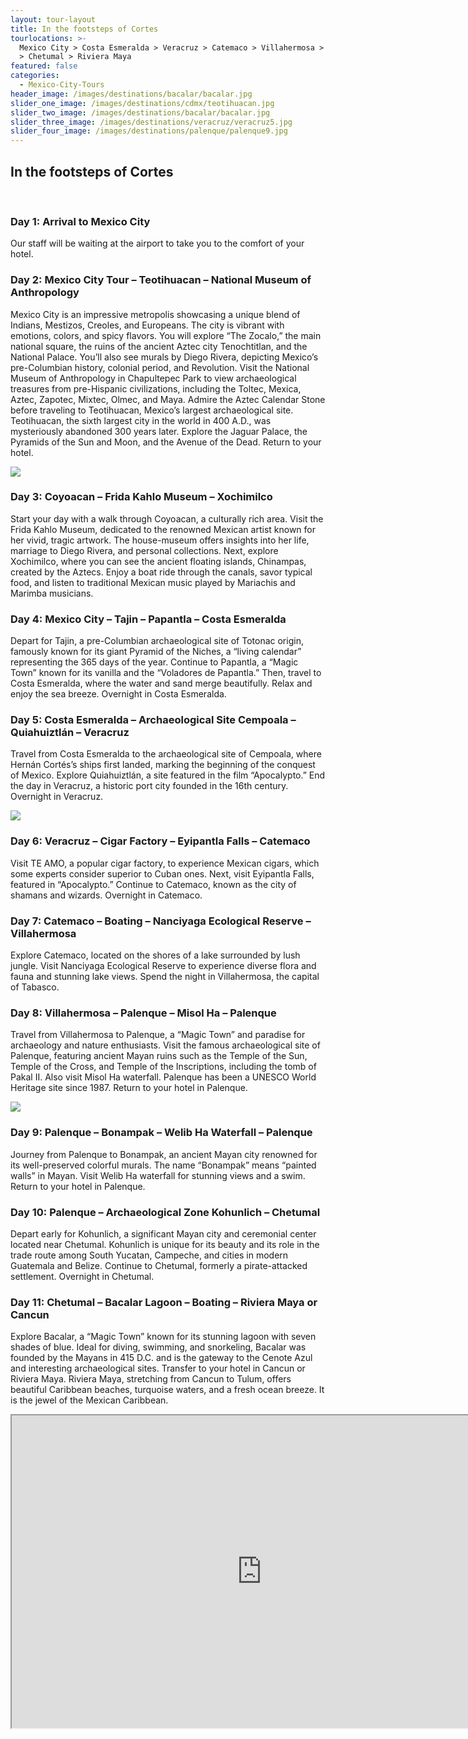 ```yaml
---
layout: tour-layout
title: In the footsteps of Cortes
tourlocations: >-
  Mexico City > Costa Esmeralda > Veracruz > Catemaco > Villahermosa > Palenque
  > Chetumal > Riviera Maya
featured: false
categories:
  - Mexico-City-Tours
header_image: /images/destinations/bacalar/bacalar.jpg
slider_one_image: /images/destinations/cdmx/teotihuacan.jpg
slider_two_image: /images/destinations/bacalar/bacalar.jpg
slider_three_image: /images/destinations/veracruz/veracruz5.jpg
slider_four_image: /images/destinations/palenque/palenque9.jpg
---
```

## In the footsteps of Cortes

&nbsp;

### Day 1: Arrival to Mexico City

Our staff will be waiting at the airport to take you to the comfort of your hotel.

### Day 2: Mexico City Tour – Teotihuacan – National Museum of Anthropology

Mexico City is an impressive metropolis showcasing a unique blend of Indians, Mestizos, Creoles, and Europeans. The city is vibrant with emotions, colors, and spicy flavors. You will explore “The Zocalo,” the main national square, the ruins of the ancient Aztec city Tenochtitlan, and the National Palace. You’ll also see murals by Diego Rivera, depicting Mexico’s pre-Columbian history, colonial period, and Revolution. Visit the National Museum of Anthropology in Chapultepec Park to view archaeological treasures from pre-Hispanic civilizations, including the Toltec, Mexica, Aztec, Zapotec, Mixtec, Olmec, and Maya. Admire the Aztec Calendar Stone before traveling to Teotihuacan, Mexico’s largest archaeological site. Teotihuacan, the sixth largest city in the world in 400 A.D., was mysteriously abandoned 300 years later. Explore the Jaguar Palace, the Pyramids of the Sun and Moon, and the Avenue of the Dead. Return to your hotel.

![](/images/destinations/cdmx/cdmx13.jpg)

### Day 3: Coyoacan – Frida Kahlo Museum – Xochimilco

Start your day with a walk through Coyoacan, a culturally rich area. Visit the Frida Kahlo Museum, dedicated to the renowned Mexican artist known for her vivid, tragic artwork. The house-museum offers insights into her life, marriage to Diego Rivera, and personal collections. Next, explore Xochimilco, where you can see the ancient floating islands, Chinampas, created by the Aztecs. Enjoy a boat ride through the canals, savor typical food, and listen to traditional Mexican music played by Mariachis and Marimba musicians.

### Day 4: Mexico City – Tajin – Papantla – Costa Esmeralda

Depart for Tajin, a pre-Columbian archaeological site of Totonac origin, famously known for its giant Pyramid of the Niches, a “living calendar” representing the 365 days of the year. Continue to Papantla, a “Magic Town” known for its vanilla and the “Voladores de Papantla.” Then, travel to Costa Esmeralda, where the water and sand merge beautifully. Relax and enjoy the sea breeze. Overnight in Costa Esmeralda.

### Day 5: Costa Esmeralda – Archaeological Site Cempoala – Quiahuiztlán – Veracruz

Travel from Costa Esmeralda to the archaeological site of Cempoala, where Hernán Cortés’s ships first landed, marking the beginning of the conquest of Mexico. Explore Quiahuiztlán, a site featured in the film “Apocalypto.” End the day in Veracruz, a historic port city founded in the 16th century. Overnight in Veracruz.

![](/images/destinations/veracruz/veracruz4.jpg)

### Day 6: Veracruz – Cigar Factory – Eyipantla Falls – Catemaco

Visit TE AMO, a popular cigar factory, to experience Mexican cigars, which some experts consider superior to Cuban ones. Next, visit Eyipantla Falls, featured in “Apocalypto.” Continue to Catemaco, known as the city of shamans and wizards. Overnight in Catemaco.

### Day 7: Catemaco – Boating – Nanciyaga Ecological Reserve – Villahermosa

Explore Catemaco, located on the shores of a lake surrounded by lush jungle. Visit Nanciyaga Ecological Reserve to experience diverse flora and fauna and stunning lake views. Spend the night in Villahermosa, the capital of Tabasco.

### Day 8: Villahermosa – Palenque – Misol Ha – Palenque

Travel from Villahermosa to Palenque, a “Magic Town” and paradise for archaeology and nature enthusiasts. Visit the famous archaeological site of Palenque, featuring ancient Mayan ruins such as the Temple of the Sun, Temple of the Cross, and Temple of the Inscriptions, including the tomb of Pakal II. Also visit Misol Ha waterfall. Palenque has been a UNESCO World Heritage site since 1987. Return to your hotel in Palenque.

![](/images/destinations/palenque/palenque8.jpg)

### Day 9: Palenque – Bonampak – Welib Ha Waterfall – Palenque

Journey from Palenque to Bonampak, an ancient Mayan city renowned for its well-preserved colorful murals. The name “Bonampak” means “painted walls” in Mayan. Visit Welib Ha waterfall for stunning views and a swim. Return to your hotel in Palenque.

### Day 10: Palenque – Archaeological Zone Kohunlich – Chetumal

Depart early for Kohunlich, a significant Mayan city and ceremonial center located near Chetumal. Kohunlich is unique for its beauty and its role in the trade route among South Yucatan, Campeche, and cities in modern Guatemala and Belize. Continue to Chetumal, formerly a pirate-attacked settlement. Overnight in Chetumal.

### Day 11: Chetumal – Bacalar Lagoon – Boating – Riviera Maya or Cancun

Explore Bacalar, a “Magic Town” known for its stunning lagoon with seven shades of blue. Ideal for diving, swimming, and snorkeling, Bacalar was founded by the Mayans in 415 D.C. and is the gateway to the Cenote Azul and interesting archaeological sites. Transfer to your hotel in Cancun or Riviera Maya. Riviera Maya, stretching from Cancun to Tulum, offers beautiful Caribbean beaches, turquoise waters, and a fresh ocean breeze. It is the jewel of the Mexican Caribbean.

<div class="map-container">

<iframe src="https://www.google.com/maps/d/u/0/embed?mid=16TzCEJyfENjzn9FgXuv_YPGCzUGXQkE&amp;ehbc=2E312F&amp;noprof=1" width="800" height="500"></iframe>

</div>

&nbsp;